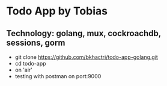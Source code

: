 # Todo App by Tobias
## Technology: golang, mux, cockroachdb, sessions, gorm

- git clone https://github.com/bkhactri/todo-app-golang.git 
- cd todo-app
- on 'air'
- testing with postman on port:9000